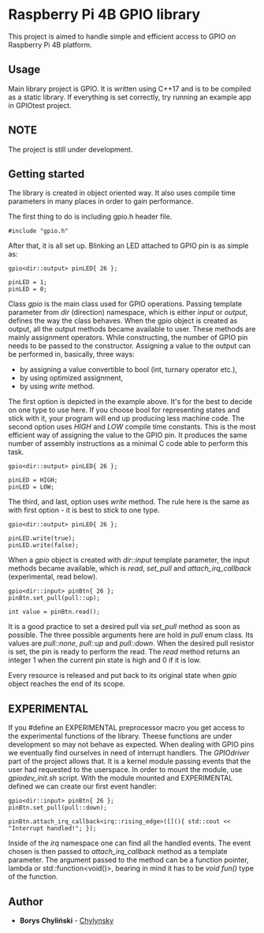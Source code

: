 # Raspberry Pi 4B GPIO library

This project is aimed to handle simple and efficient access to GPIO on Raspberry Pi 4B platform.

## Usage

Main library project is GPIO. It is written using C++17 and is to be compiled as a static library. If everything
is set correctly, try running an example app in GPIOtest project.

## NOTE

The project is still under development.

## Getting started

The library is created in object oriented way. It also uses compile time parameters in many places in order
to gain performance.

The first thing to do is including gpio.h header file.

```
#include "gpio.h"
```

After that, it is all set up.
Blinking an LED attached to GPIO pin is as simple as:

```
gpio<dir::output> pinLED{ 26 };

pinLED = 1;
pinLED = 0;
```

Class *gpio* is the main class used for GPIO operations. Passing template parameter from *dir* (direction) namespace, which is either
*input* or *output*, defines the way the class behaves. When the gpio object is created as output, all the output methods became available to user.
These methods are mainly assignment operators. While constructing, the number of GPIO pin needs to be passed to the constructor.
Assigning a value to the output can be performed in, basically, three ways:
- by assigning a value convertible to bool (int, turnary operator etc.),
- by using optimized assignment,
- by using *write* method.

The first option is depicted in the example above. It's for the best to decide on one type to use here. If you choose bool for representing states and stick
with it, your program will end up producing less machine code.
The second option uses *HIGH* and *LOW* compile time constants. This is the most efficient way of assigning the value to the GPIO pin. It produces
the same number of assembly instructions as a minimal C code able to perform this task.

```
gpio<dir::output> pinLED{ 26 };

pinLED = HIGH;
pinLED = LOW;
```

The third, and last, option uses *write* method. The rule here is the same as with first option - it is best to stick to one type.

```
gpio<dir::output> pinLED{ 26 };

pinLED.write(true);
pinLED.write(false);
```

When a *gpio* object is created with *dir::input* template parameter, the input methods became available, which is *read*, *set_pull* and *attach_irq_callback* (experimental, read below).

```
gpio<dir::input> pinBtn{ 26 };
pinBtn.set_pull(pull::up);

int value = pinBtn.read();
```

It is a good practice to set a desired pull via *set_pull* method as soon as possible. The three possible arguments here are hold in *pull* enum class. Its values are
*pull::none*, *pull::up* and *pull::down*.
When the desired pull resistor is set, the pin is ready to perform the read. The *read* method returns an integer 1 when the current pin state is high and 0 if it is low.

Every resource is released and put back to its original state when *gpio* object reaches the end of its scope.

## EXPERIMENTAL

If you #define an EXPERIMENTAL preprocessor macro you get access to the experimental functions of the library. Theese functions are under development so may not behave as expected.
When dealing with GPIO pins we eventually find ourselves in need of interrupt handlers. The *GPIOdriver* part of the project allows that. It is a kernel module passing events that the user
had requested to the userspace. In order to mount the module, use *gpiodev_init.sh* script.
With the module mounted and EXPERIMENTAL defined we can create our first event handler:

```
gpio<dir::input> pinBtn{ 26 };
pinBtn.set_pull(pull::down);

pinBtn.attach_irq_callback<irq::rising_edge>([](){ std::cout << "Interrupt handled!"; });
```

Inside of the *irq* namespace one can find all the handled events. The event chosen is then passed to *attach_irq_callback* method as a template parameter. The argument passed to the method
can be a function pointer, lambda or std::function<void()>, bearing in mind it has to be *void fun()* type of the function.

## Author
* **Borys Chyliński** - [Chylynsky](https://github.com/Chylynsky)